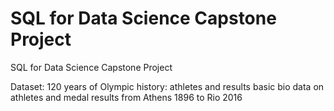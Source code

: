 # SQL for Data Science Capstone Project
 SQL for Data Science Capstone Project
 
Dataset:
120 years of Olympic history: athletes and results
basic bio data on athletes and medal results from Athens 1896 to Rio 2016
